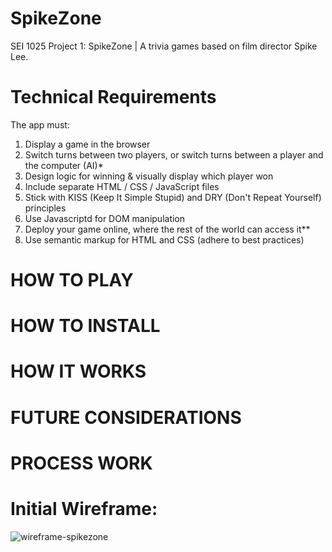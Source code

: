 # SpikeZone
SEI 1025 Project 1: SpikeZone | A trivia games based on film director Spike Lee.

# Technical Requirements
The app must:

 1. Display a game in the browser
 2. Switch turns between two players, or switch turns between a player and the computer (AI)*
 3. Design logic for winning & visually display which player won
 4. Include separate HTML / CSS / JavaScript files
 5. Stick with KISS (Keep It Simple Stupid) and DRY (Don't Repeat Yourself) principles
 6. Use Javascriptd for DOM manipulation
 7. Deploy your game online, where the rest of the world can access it**
 8. Use semantic markup for HTML and CSS (adhere to best practices)

# HOW TO PLAY

# HOW TO INSTALL 

# HOW IT WORKS
   
# FUTURE CONSIDERATIONS

# PROCESS WORK

# Initial Wireframe: 
![wireframe-spikezone](https://user-images.githubusercontent.com/24197255/140983628-ebbe9951-c419-4069-91b3-621bf4c6886b.png)

